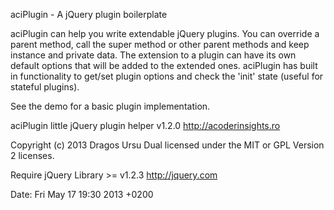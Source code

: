 
aciPlugin - A jQuery plugin boilerplate

aciPlugin can help you write extendable jQuery plugins. You can override a
parent method, call the super method or other parent methods and keep
instance and private data. The extension to a plugin can have its own
default options that will be added to the extended ones. aciPlugin has built
in functionality to get/set plugin options and check the 'init' state (useful
for stateful plugins).

See the demo for a basic plugin implementation.

aciPlugin little jQuery plugin helper v1.2.0
http://acoderinsights.ro

Copyright (c) 2013 Dragos Ursu
Dual licensed under the MIT or GPL Version 2 licenses.

Require jQuery Library >= v1.2.3 http://jquery.com

Date: Fri May 17 19:30 2013 +0200
